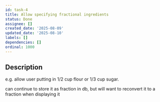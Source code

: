 ```yaml
---
id: task-4
title: Allow specifying fractional ingredients
status: Done
assignee: []
created_date: '2025-08-09'
updated_date: '2025-08-10'
labels: []
dependencies: []
ordinal: 1000
---
```


## Description

e.g. allow user putting in 1/2 cup flour or 1/3 cup sugar.

can continue to store it as fraction in db, but will want to reconvert it to a fraction when displaying it
